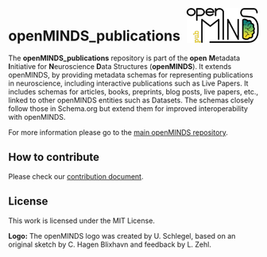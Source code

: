<a href="/img/light_openMINDS-pub-logo.png">
  <picture>
    <source media="(prefers-color-scheme: dark)" srcset="/img/dark_openMINDS-pub-logo.png">
    <source media="(prefers-color-scheme: light)" srcset="/img/light_openMINDS-pub-logo.png">
    <img alt="openMINDS publications logo" src="/img/light_openMINDS-pub-logo.png" title="openMINDS publications" align="right" height="70">
  </picture>
</a>

# openMINDS_publications

The **openMINDS_publications** repository is part of the **open** **M**etadata **I**nitiative for **N**euroscience **D**ata Structures (**openMINDS**). It extends openMINDS, by providing metadata schemas for representing publications in neuroscience, including interactive publications such as Live Papers. It includes schemas for articles, books, preprints, blog posts, live papers, etc., linked to other openMINDS entities such as Datasets. The schemas closely follow those in Schema.org but extend them for improved interoperability with openMINDS.

For more information please go to the [main openMINDS repository](https://github.com/HumanBrainProject/openMINDS).

## How to contribute
Please check our [contribution document](https://github.com/HumanBrainProject/openMINDS/blob/main/CONTRIBUTING.md).

## License
This work is licensed under the MIT License.

**Logo:** The openMINDS logo was created by U. Schlegel, based on an original sketch by C. Hagen Blixhavn and feedback by L. Zehl.

